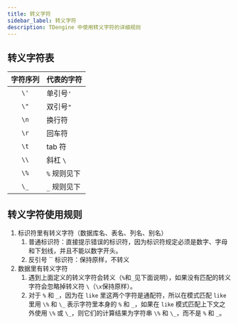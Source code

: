 ```yaml
---
title: 转义字符
sidebar_label: 转义字符
description: TDengine 中使用转义字符的详细规则
---
```


## 转义字符表

| 字符序列 | **代表的字符** |
| :------: | -------------- |
|   `\'`   | 单引号`'`        |
|   `\"`   | 双引号`"`        |
|   `\n`    | 换行符         |
|   `\r`    | 回车符         |
|   `\t`    | tab 符         |
|   `\\`   | 斜杠 `\`          |
|   `\%`   | `%` 规则见下     |
|   `\_`   | `_` 规则见下    |

## 转义字符使用规则

1. 标识符里有转义字符（数据库名、表名、列名、别名）
   1. 普通标识符：直接提示错误的标识符，因为标识符规定必须是数字、字母和下划线，并且不能以数字开头。
   2. 反引号 `` 标识符：保持原样，不转义
2. 数据里有转义字符
   1. 遇到上面定义的转义字符会转义（`%`和`_`见下面说明），如果没有匹配的转义字符会忽略掉转义符 `\`（`\x`保持原样）。
   2. 对于 `%` 和 `_`，因为在 `like` 里这两个字符是通配符，所以在模式匹配 `like` 里用 `\%` 和 `\_` 表示字符里本身的 `%` 和 `_`，如果在 `like` 模式匹配上下文之外使用 `\%` 或 `\_`，则它们的计算结果为字符串 `\%` 和 `\_`，而不是 `%` 和 `_`。
